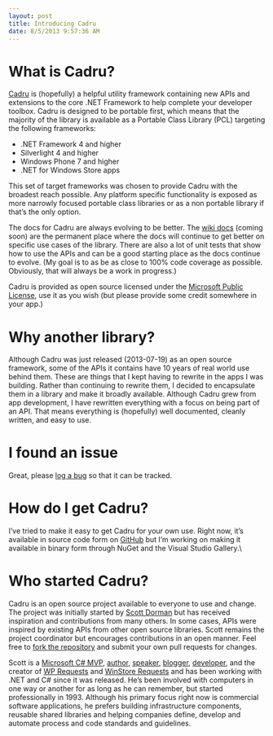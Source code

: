 ```yaml
---
layout: post
title: Introducing Cadru
date: 8/5/2013 9:57:36 AM
---
```


# What is Cadru?

[Cadru](http://scottdorman.github.io/cadru) is (hopefully) a helpful utility framework containing new APIs and extensions to the core .NET Framework to help complete your developer toolbox. Cadru is designed to be portable first, which means that the majority of the library is available as a Portable Class Library (PCL) targeting the following frameworks:

*   .NET Framework 4 and higher 
*   Silverlight 4 and higher 
*   Windows Phone 7 and higher 
*   .NET for Windows Store apps   

This set of target frameworks was chosen to provide Cadru with the broadest reach possible. Any platform specific functionality is exposed as more narrowly focused portable class libraries or as a non portable library if that’s the only option.

The docs for Cadru are always evolving to be better. The [wiki docs](https://github.com/scottdorman/cadru/wiki) (coming soon) are the permanent place where the docs will continue to get better on specific use cases of the library. There are also a lot of unit tests that show how to use the APIs and can be a good starting place as the docs continue to evolve. (My goal is to as be as close to 100% code coverage as possible. Obviously, that will always be a work in progress.)

Cadru is provided as open source licensed under the [Microsoft Public License](http://opensource.org/licenses/Ms-PL.html), use it as you wish (but please provide some credit somewhere in your app.)

# Why another library?

Although Cadru was just released (2013-07-19) as an open source framework, some of the APIs it contains have 10 years of real world use behind them. These are things that I kept having to rewrite in the apps I was building. Rather than continuing to rewrite them, I decided to encapsulate them in a library and make it broadly available. Although Cadru grew from app development, I have rewritten everything with a focus on being part of an API. That means everything is (hopefully) well documented, cleanly written, and easy to use.

# [](http://scottdorman.github.io/cadru/#i-found-an-issue)I found an issue

Great, please [log a bug](https://github.com/scottdorman/cadru/issues/new) so that it can be tracked.

# How do I get Cadru?

I’ve tried to make it easy to get Cadru for your own use. Right now, it’s available in source code form on [GitHub](https://github.com/scottdorman/cadru) but I’m working on making it available in binary form through NuGet and the Visual Studio Gallery.\

# Who started Cadru?

Cadru is an open source project available to everyone to use and change. The project was initially started by [Scott Dorman](http://about.me/scottdorman) but has received inspiration and contributions from many others. In some cases, APIs were inspired by existing APIs from other open source libraries. Scott remains the project coordinator but encourages contributions in an open manner. Feel free to [fork the repository](https://github.com/scottdorman/cadru/fork) and submit your own pull requests for changes. 

Scott is a [Microsoft C# MVP](https://mvp.support.microsoft.com/profile/Scott.Dorman), [author](http://www.amazon.com/gp/redirect.html?ie=UTF8&location=http%3A%2F%2Fwww.amazon.com%2Fgp%2Fentity%2FScott-Dorman%2FB003MF5X5C%3Fie%3DUTF8%26ref_%3Dntt_athr_dp_pel_pop_1&tag=scotdorm-20&linkCode=ur2&camp=1789&creative=390957), [speaker](http://speakerrate.com/scottdorman), [blogger](http://geekswithblogs.net/sdorman/Default.aspx), [developer](http://scottdorman.azurewebsites.net/), and the creator of [WP Requests](http://wprequests.uservoice.com/) and [WinStore Requests](http://winstorerequests.uservoice.com/) and has been working with .NET and C# since it was released. He’s been involved with computers in one way or another for as long as he can remember, but started professionally in 1993. Although his primary focus right now is commercial software applications, he prefers building infrastructure components, reusable shared libraries and helping companies define, develop and automate process and code standards and guidelines.
